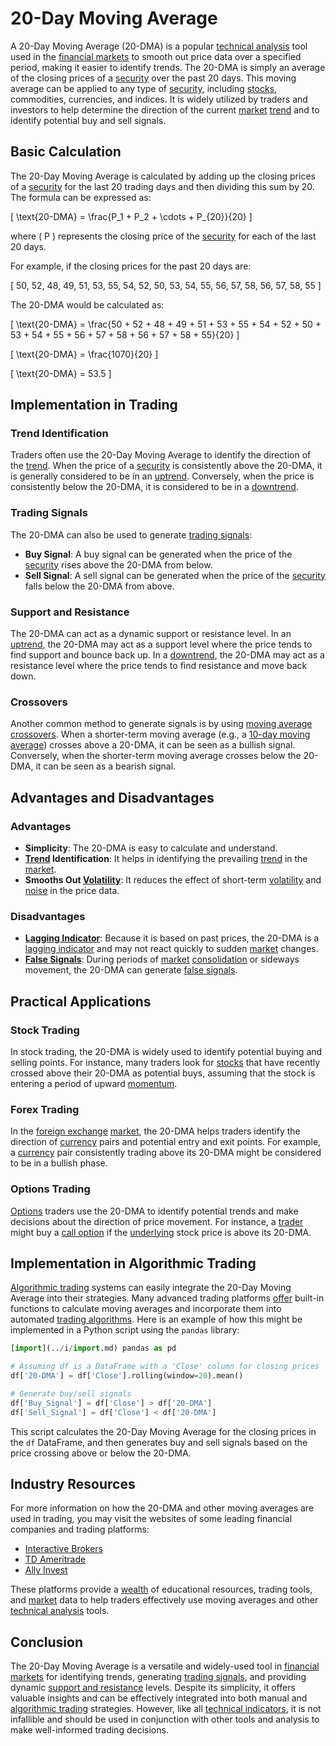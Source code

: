 # 20-Day Moving Average

A 20-Day Moving Average (20-DMA) is a popular [technical analysis](../t/technical_analysis.md) tool used in the [financial markets](../f/financial_market.md) to smooth out price data over a specified period, making it easier to identify trends. The 20-DMA is simply an average of the closing prices of a [security](../s/security.md) over the past 20 days. This moving average can be applied to any type of [security](../s/security.md), including [stocks](../s/stock.md), commodities, currencies, and indices. It is widely utilized by traders and investors to help determine the direction of the current [market](../m/market.md) [trend](../t/trend.md) and to identify potential buy and sell signals.

## Basic Calculation

The 20-Day Moving Average is calculated by adding up the closing prices of a [security](../s/security.md) for the last 20 trading days and then dividing this sum by 20. The formula can be expressed as:

\[ \text{20-DMA} = \frac{P_1 + P_2 + \cdots + P_{20}}{20} \]

where \( P \) represents the closing price of the [security](../s/security.md) for each of the last 20 days.

For example, if the closing prices for the past 20 days are:

\[ 50, 52, 48, 49, 51, 53, 55, 54, 52, 50, 53, 54, 55, 56, 57, 58, 56, 57, 58, 55 \]

The 20-DMA would be calculated as:

\[ \text{20-DMA} = \frac{50 + 52 + 48 + 49 + 51 + 53 + 55 + 54 + 52 + 50 + 53 + 54 + 55 + 56 + 57 + 58 + 56 + 57 + 58 + 55}{20} \]

\[ \text{20-DMA} = \frac{1070}{20} \]

\[ \text{20-DMA} = 53.5 \]

## Implementation in Trading

### Trend Identification

Traders often use the 20-Day Moving Average to identify the direction of the [trend](../t/trend.md). When the price of a [security](../s/security.md) is consistently above the 20-DMA, it is generally considered to be in an [uptrend](../u/uptrend.md). Conversely, when the price is consistently below the 20-DMA, it is considered to be in a [downtrend](../d/downtrend.md). 

### Trading Signals

The 20-DMA can also be used to generate [trading signals](../t/trading_signals.md):

- **Buy Signal**: A buy signal can be generated when the price of the [security](../s/security.md) rises above the 20-DMA from below.
- **Sell Signal**: A sell signal can be generated when the price of the [security](../s/security.md) falls below the 20-DMA from above.

### Support and Resistance

The 20-DMA can act as a dynamic support or resistance level. In an [uptrend](../u/uptrend.md), the 20-DMA may act as a support level where the price tends to find support and bounce back up. In a [downtrend](../d/downtrend.md), the 20-DMA may act as a resistance level where the price tends to find resistance and move back down.

### Crossovers

Another common method to generate signals is by using [moving average crossovers](../m/moving_average_crossovers.md). When a shorter-term moving average (e.g., a [10-day moving average](../1/10-day_moving_average.md)) crosses above a 20-DMA, it can be seen as a bullish signal. Conversely, when the shorter-term moving average crosses below the 20-DMA, it can be seen as a bearish signal.

## Advantages and Disadvantages

### Advantages

- **Simplicity**: The 20-DMA is easy to calculate and understand.
- **[Trend](../t/trend.md) Identification**: It helps in identifying the prevailing [trend](../t/trend.md) in the [market](../m/market.md).
- **Smooths Out [Volatility](../v/volatility.md)**: It reduces the effect of short-term [volatility](../v/volatility.md) and [noise](../n/noise.md) in the price data.

### Disadvantages

- **[Lagging Indicator](../l/lagging_indicator.md)**: Because it is based on past prices, the 20-DMA is a [lagging indicator](../l/lagging_indicator.md) and may not react quickly to sudden [market](../m/market.md) changes.
- **[False Signals](../f/false_signals_in_trading.md)**: During periods of [market](../m/market.md) [consolidation](../c/consolidation.md) or sideways movement, the 20-DMA can generate [false signals](../f/false_signals_in_trading.md).

## Practical Applications

### Stock Trading

In stock trading, the 20-DMA is widely used to identify potential buying and selling points. For instance, many traders look for [stocks](../s/stock.md) that have recently crossed above their 20-DMA as potential buys, assuming that the stock is entering a period of upward [momentum](../m/momentum.md).

### Forex Trading

In the [foreign exchange](../f/foreign_exchange.md) [market](../m/market.md), the 20-DMA helps traders identify the direction of [currency](../c/currency.md) pairs and potential entry and exit points. For example, a [currency](../c/currency.md) pair consistently trading above its 20-DMA might be considered to be in a bullish phase.

### Options Trading

[Options](../o/options.md) traders use the 20-DMA to identify potential trends and make decisions about the direction of price movement. For instance, a [trader](../t/trader.md) might buy a [call option](../c/call_option.md) if the [underlying](../u/underlying.md) stock price is above its 20-DMA.

## Implementation in Algorithmic Trading

[Algorithmic trading](../a/algorithmic_trading.md) systems can easily integrate the 20-Day Moving Average into their strategies. Many advanced trading platforms [offer](../o/offer.md) built-in functions to calculate moving averages and incorporate them into automated [trading algorithms](../t/trading_algorithms.md). Here is an example of how this might be implemented in a Python script using the `pandas` library:

```python
[import](../i/import.md) pandas as pd

# Assuming df is a DataFrame with a 'Close' column for closing prices
df['20-DMA'] = df['Close'].rolling(window=20).mean()

# Generate buy/sell signals
df['Buy_Signal'] = df['Close'] > df['20-DMA']
df['Sell_Signal'] = df['Close'] < df['20-DMA']
```

This script calculates the 20-Day Moving Average for the closing prices in the `df` DataFrame, and then generates buy and sell signals based on the price crossing above or below the 20-DMA.

## Industry Resources

For more information on how the 20-DMA and other moving averages are used in trading, you may visit the websites of some leading financial companies and trading platforms:

- [Interactive Brokers](https://www.interactivebrokers.com)
- [TD Ameritrade](https://www.tdameritrade.com)
- [Ally Invest](https://www.ally.com/invest/)

These platforms provide a [wealth](../w/wealth.md) of educational resources, trading tools, and [market](../m/market.md) data to help traders effectively use moving averages and other [technical analysis](../t/technical_analysis.md) tools.

## Conclusion

The 20-Day Moving Average is a versatile and widely-used tool in [financial markets](../f/financial_market.md) for identifying trends, generating [trading signals](../t/trading_signals.md), and providing dynamic [support and resistance](../s/support_and_resistance.md) levels. Despite its simplicity, it offers valuable insights and can be effectively integrated into both manual and [algorithmic trading](../a/algorithmic_trading.md) strategies. However, like all [technical indicators](../t/technical_indicators.md), it is not infallible and should be used in conjunction with other tools and analysis to make well-informed trading decisions.